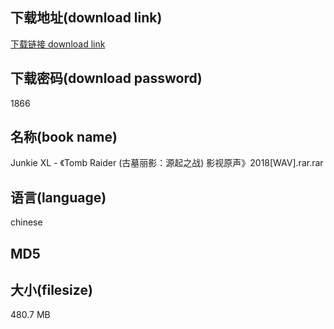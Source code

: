 ## 下载地址(download link)
[下载链接 download link](https://tutu365.netlify.app/?s=Junkie+XL+-+%E3%80%8ATomb+Raider+%28%E5%8F%A4%E5%A2%93%E4%B8%BD%E5%BD%B1%EF%BC%9A%E6%BA%90%E8%B5%B7%E4%B9%8B%E6%88%98%29+%E5%BD%B1%E8%A7%86%E5%8E%9F%E5%A3%B0%E3%80%8B2018%5BWAV%5D.rar)

## 下载密码(download password)
1866

## 名称(book name)
Junkie XL - 《Tomb Raider (古墓丽影：源起之战) 影视原声》2018[WAV].rar.rar

## 语言(language)
chinese

## MD5


## 大小(filesize)
480.7 MB
